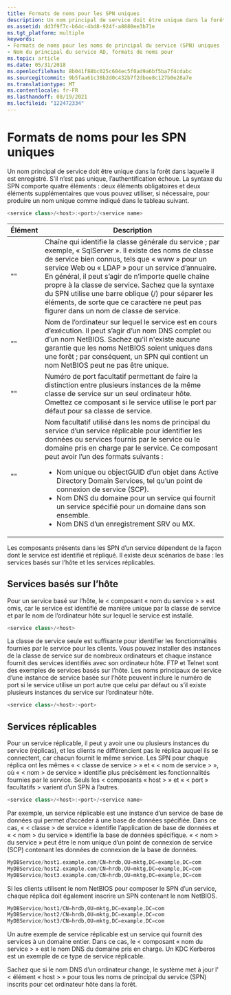 ```yaml
---
title: Formats de noms pour les SPN uniques
description: Un nom principal de service doit être unique dans la forêt dans laquelle il est enregistré.
ms.assetid: dd3f9f7c-b64c-4bd8-924f-a8880ee3b71e
ms.tgt_platform: multiple
keywords:
- Formats de noms pour les noms de principal du service (SPN) uniques
- Nom du principal du service AD, formats de noms pour
ms.topic: article
ms.date: 05/31/2018
ms.openlocfilehash: 8b041f88bc025c604ec5f0ad9a6bf5ba7f4cdabc
ms.sourcegitcommit: 9b5faa61c38b2d0c432b7f2dbee8c127b0e28a7e
ms.translationtype: MT
ms.contentlocale: fr-FR
ms.lasthandoff: 08/19/2021
ms.locfileid: "122472334"
---
```

# <a name="name-formats-for-unique-spns"></a>Formats de noms pour les SPN uniques

Un nom principal de service doit être unique dans la forêt dans laquelle il est enregistré. S’il n’est pas unique, l’authentification échoue. La syntaxe du SPN comporte quatre éléments : deux éléments obligatoires et deux éléments supplémentaires que vous pouvez utiliser, si nécessaire, pour produire un nom unique comme indiqué dans le tableau suivant.


```C++
<service class>/<host>:<port>/<service name>
```






| Élément | Description | 
|---------|-------------|
| "<service class>" | Chaîne qui identifie la classe générale du service ; par exemple, « SqlServer ». Il existe des noms de classe de service bien connus, tels que « www » pour un service Web ou « LDAP » pour un service d’annuaire. En général, il peut s’agir de n’importe quelle chaîne propre à la classe de service. Sachez que la syntaxe du SPN utilise une barre oblique (/) pour séparer les éléments, de sorte que ce caractère ne peut pas figurer dans un nom de classe de service. | 
| "<host>" | Nom de l’ordinateur sur lequel le service est en cours d’exécution. Il peut s’agir d’un nom DNS complet ou d’un nom NetBIOS. Sachez qu'il n'existe aucune garantie que les noms NetBIOS soient uniques dans une forêt ; par conséquent, un SPN qui contient un nom NetBIOS peut ne pas être unique. | 
| "<port>" | Numéro de port facultatif permettant de faire la distinction entre plusieurs instances de la même classe de service sur un seul ordinateur hôte. Omettez ce composant si le service utilise le port par défaut pour sa classe de service. | 
| "<service name>" | Nom facultatif utilisé dans les noms de principal du service d’un service réplicable pour identifier les données ou services fournis par le service ou le domaine pris en charge par le service. Ce composant peut avoir l’un des formats suivants :<ul><li>Nom unique ou objectGUID d’un objet dans Active Directory Domain Services, tel qu’un point de connexion de service (SCP).</li><li>Nom DNS du domaine pour un service qui fournit un service spécifié pour un domaine dans son ensemble.</li><li>Nom DNS d’un enregistrement SRV ou MX.</li></ul> | 




 

Les composants présents dans les SPN d’un service dépendent de la façon dont le service est identifié et répliqué. Il existe deux scénarios de base : les services basés sur l’hôte et les services réplicables.

## <a name="host-based-services"></a>Services basés sur l’hôte

Pour un service basé sur l’hôte, le &lt; composant « nom du service &gt; » est omis, car le service est identifié de manière unique par la classe de service et par le nom de l’ordinateur hôte sur lequel le service est installé.


```C++
<service class>/<host>
```



La classe de service seule est suffisante pour identifier les fonctionnalités fournies par le service pour les clients. Vous pouvez installer des instances de la classe de service sur de nombreux ordinateurs et chaque instance fournit des services identifiés avec son ordinateur hôte. FTP et Telnet sont des exemples de services basés sur l’hôte. Les noms principaux de service d’une instance de service basée sur l’hôte peuvent inclure le numéro de port si le service utilise un port autre que celui par défaut ou s’il existe plusieurs instances du service sur l’ordinateur hôte.


```C++
<service class>/<host>:<port>
```



## <a name="replicable-services"></a>Services réplicables

Pour un service réplicable, il peut y avoir une ou plusieurs instances du service (réplicas), et les clients ne différencient pas le réplica auquel ils se connectent, car chacun fournit le même service. Les SPN pour chaque réplica ont les mêmes « &lt; classe de service &gt; » et « &lt; nom de service &gt; », où « &lt; nom &gt; de service » identifie plus précisément les fonctionnalités fournies par le service. Seuls les &lt; composants « host &gt; » et « &lt; port » facultatifs &gt; varient d’un SPN à l’autres.


```C++
<service class>/<host>:<port>/<service name>
```



Par exemple, un service réplicable est une instance d’un service de base de données qui permet d’accéder à une base de données spécifiée. Dans ce cas, « &lt; classe &gt; de service » identifie l’application de base de données et « &lt; nom &gt; du service » identifie la base de données spécifique. « &lt; nom &gt; du service » peut être le nom unique d’un point de connexion de service (SCP) contenant les données de connexion de la base de données.


```C++
MyDBService/host1.example.com/CN=hrdb,OU=mktg,DC=example,DC=com
MyDBService/host2.example.com/CN=hrdb,OU=mktg,DC=example,DC=com
MyDBService/host3.example.com/CN=hrdb,OU=mktg,DC=example,DC=com
```



Si les clients utilisent le nom NetBIOS pour composer le SPN d’un service, chaque réplica doit également inscrire un SPN contenant le nom NetBIOS.


```C++
MyDBService/host1/CN=hrdb,OU=mktg,DC=example,DC=com
MyDBService/host2/CN=hrdb,OU=mktg,DC=example,DC=com
MyDBService/host3/CN=hrdb,OU=mktg,DC=example,DC=com
```



Un autre exemple de service réplicable est un service qui fournit des services à un domaine entier. Dans ce cas, le &lt; composant « nom du service &gt; » est le nom DNS du domaine pris en charge. Un KDC Kerberos est un exemple de ce type de service réplicable.

Sachez que si le nom DNS d’un ordinateur change, le système met à jour l' &lt; élément « host &gt; » pour tous les noms de principal du service (SPN) inscrits pour cet ordinateur hôte dans la forêt.

 

 




